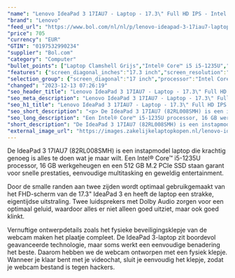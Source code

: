 ```yaml
---
"name": "Lenovo IdeaPad 3 17IAU7 - Laptop - 17.3\" Full HD IPS - Intel Core i5-1235U - Intel Iris Xe Graphics - 16 GB DDR4 - 512 GB SSD - Wi-Fi 6, Bluetooth 5.1 - Windows 11 Home - grijs"
"brand": "Lenovo"
"feed_url": "https://www.bol.com/nl/nl/p/lenovo-ideapad-3-17iau7-laptop-17-3-full-hd-ips-intel-core-i5-1235u-intel-iris-xe-graphics-16-gb-ddr4-512-gb-ssd-wi-fi-6-bluetooth-5-1-windows-11-home-grijs/9300000161346561"
"price": 705
"currency": "EUR"
"GTIN": "0197532990234"
"supplier": "Bol.com"
"category": "Computer"
"bullet_points": ["Laptop Clamshell Grijs","Intel® Core™ i5 i5-1235U","43,9 cm (17.3\") Full HD 1920 x 1080 Pixels IPS LED backlight 16:9","16 GB DDR4-SDRAM 3200 MHz 1 x 8 GB","512 GB SSD","Intel Iris Xe Graphics","Wi-Fi 6 (802.11ax) Bluetooth 5.1","Lithium-Polymeer (LiPo) 38 Wh 65 W","Windows 11 Home 64-bit"]
"features": {"screen_diagonal_inches":"17.3 inch","screen_resolution":"1920 x 1080 Pixels","processor_family":"Intel® Core™ i5","memory_size":"16 GB","memory_type":"DDR4-SDRAM","total_storage_space":"512 GB","operating_system":"Windows","battery_capacity":"38 Wh","width":"399 mm","depth":"274 mm","height":"19,9 mm","weight":"2,04 kg","graphics_card":"Intel Iris Xe Graphics"}
"selection_group": {"screen_diagonal":"17 inch","processor":"Intel Core i5","changed_price_past_3_days":false,"product_family":"IdeaPad"}
"changed": "2023-12-13 07:26:19"
"seo_header_title": "Lenovo IdeaPad 3 17IAU7 - Laptop - 17.3\" Full HD IPS - Intel Core i5-1235U - Intel Iris Xe Graphics - 16 GB DDR4 - 512 GB SSD - Wi-Fi 6, Bluetooth 5.1 - Windows 11 Home - grijs"
"seo_meta_description": "Lenovo IdeaPad 3 17IAU7 - Laptop - 17.3\" Full HD IPS - Intel Core i5-1235U - Intel Iris Xe Graphics - 16 GB DDR4 - 512 GB SSD - Wi-Fi 6, Bluetooth 5.1 - Windows 11 Home - grijs"
"seo_h1_title": "Lenovo IdeaPad 3 17IAU7 - Laptop - 17.3\" Full HD IPS - Intel Core i5-1235U - Intel Iris Xe Graphics - 16 GB DDR4 - 512 GB SSD - Wi-Fi 6, Bluetooth 5.1 - Windows 11 Home - grijs"
"seo_short_description": "<p> De IdeaPad 3 17IAU7 (82RL008SMH) is een instapmodel laptop die krachtig genoeg is alles te doen wat je maar wilt."
"seo_long_description": "Een Intel® Core™ i5-1235U processor, 16 GB werkgeheugen en een 512 GB M. 2 PCIe SSD staan garant voor snelle prestaties, eenvoudige multitasking en geweldig entertainment. </p> <p> Door de smalle randen aan twee zijden wordt optimaal gebruikgemaakt van het FHD-scherm van de 17. 3\" IdeaPad 3 en heeft de laptop een strakke, eigentijdse uitstraling. Twee luidsprekers met Dolby Audio zorgen voor een optimaal geluid, waardoor alles er niet alleen goed uitziet, maar ook goed klinkt. </p> <p> Vernuftige ontwerpdetails zoals het fysieke beveiligingsklepje van de webcam maken het plaatje compleet. De IdeaPad 3-laptop zit boordevol geavanceerde technologie, maar soms werkt een eenvoudige benadering het beste. Daarom hebben we de webcam ontworpen met een fysiek klepje. Wanneer je klaar bent met je videochat, sluit je eenvoudig het klepje, zodat je webcam bestand is tegen hackers. </p>"
"short_description": "De IdeaPad 3 17IAU7 (82RL008SMH) is een instapmodel laptop die krachtig genoeg is alles te doen wat je maar wilt. Een Intel® Core™ i5-1235U processor, 16 GB werkgeheugen en een 512 GB M.2 PCIe SSD staan garant voor snelle prestaties, eenvoudige multitasking en geweldig entertainment. Door de smalle randen aan twee zijden wordt optimaal gebruikgemaakt van het FHD-scherm van de 17.3\" IdeaPad 3 en heeft de laptop een strakke, eigentijdse uitstraling. Twee luidsprekers met Dolby Audio zorgen voor een optimaal geluid, waardoor alles er niet alleen goed uitziet, maar ook goed klinkt. Vernuftige ontwerpdetails zoals het fysieke beveiligingsklepje van de webcam maken het plaatje compleet. De IdeaPad 3-laptop zit boordevol geavanceerde technologie, maar soms werkt een eenvoudige benadering het beste. Daarom hebben we de webcam ontworpen met een fysiek klepje. Wanneer je klaar bent met je videochat, sluit je eenvoudig het klepje, zodat je webcam bestand is tegen hackers."
"external_image_url": "https://images.zakelijkelaptopkopen.nl/lenovo-ideapad-3-17iau7-laptop-17-3-full-hd-ips-intel-core-i5-1235u-intel-iris-xe-graphics-16-gb-ddr4-512-gb-ssd-wi-fi-6-bluetooth-5-1-windows-11-home-grijs.webp"
---
```


<p> De IdeaPad 3 17IAU7 (82RL008SMH) is een instapmodel laptop die krachtig genoeg is alles te doen wat je maar wilt. Een Intel® Core™ i5-1235U processor, 16 GB werkgeheugen en een 512 GB M.2 PCIe SSD staan garant voor snelle prestaties, eenvoudige multitasking en geweldig entertainment. </p> <p> Door de smalle randen aan twee zijden wordt optimaal gebruikgemaakt van het FHD-scherm van de 17.3" IdeaPad 3 en heeft de laptop een strakke, eigentijdse uitstraling. Twee luidsprekers met Dolby Audio zorgen voor een optimaal geluid, waardoor alles er niet alleen goed uitziet, maar ook goed klinkt. </p> <p> Vernuftige ontwerpdetails zoals het fysieke beveiligingsklepje van de webcam maken het plaatje compleet. De IdeaPad 3-laptop zit boordevol geavanceerde technologie, maar soms werkt een eenvoudige benadering het beste. Daarom hebben we de webcam ontworpen met een fysiek klepje. Wanneer je klaar bent met je videochat, sluit je eenvoudig het klepje, zodat je webcam bestand is tegen hackers. </p>